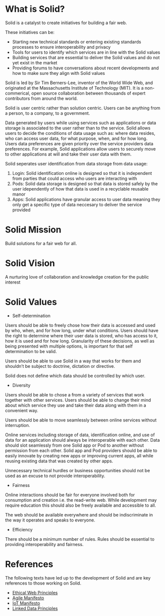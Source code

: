 # What is Solid? 

Solid is a catalyst to create initiatives for building a fair web. 

These initiatives can be: 
- Starting new technical standards or entering existing standards processes to ensure interoperability and privacy
- Tools for users to identify which services are in line with the Solid values 
- Building services that are essential to deliver the Solid values and do not yet exist in the market 
- Providing forums to have conversations about recent developments and how to make sure they align with Solid values 

Solid is led by Sir Tim Berners-Lee, inventor of the World Wide Web, and originated at the Massachusetts Institute of Technology (MIT). It is a non-commerical, open source collaboration between thousands of expert contributors from around the world.

Solid is user centric rather than solution centric. Users can be anything from a person, to a company, to a government.

Data generated by users while using services such as applications or data storage is associated to the user rather than to the service. Solid allows users to decide the conditions of data usage such as: where data resides, who can access user data, for what purpose, when, and for how long. Users data preferences are given priority over the service providers data preferences. For example, Solid applications allow users to securely move to other applications at will and take their user data with them. 

Solid seperates user identification from data storage from data usage: 

1.	Login: Solid identification online is designed so that it is independent from parties that could access who users are interacting with
2.	Pods: Solid data storage is designed so that data is stored safely by the user idependently of how that data is used in a recyclable reusable manor 
3.	Apps: Solid applications have granular access to user data meaning they only get a specific type of data neccesary to deliver the service provided

# Solid Mission 

Build solutions for a fair web for all. 

# Solid Vision 

A nurturing love of collaboration and knowledge creation for the public interest

# Solid Values 

* Self-determination

Users should be able to freely chose how their data is accessed and used by who, when, and for how long, under what conditions. Users should have the right to determine where their user data is stored, who has access to it, how it is used and for how long. Granularity of these decisions, as well as being presented with multiple options, is important for that self determination to be valid. 

Users should be able to use Solid in a way that works for them and shouldn’t be subject to doctrine, dictation or directive.

Solid does not define which data should be controlled by which user.

* Diversity

Users should be able to chose a from a variety of services that work together with other services. Users should be able to change their mind about which service they use and take their data along with them in a convenient way.  

Users should be able to move seamlessly between online services without interruption. 

Online services including storage of data, identification online, and use of data for an application should always be interoperable with each other. Data should slot seamlessly from one Solid app or Pod to another without permission from each other. Solid app and Pod providers should be able to easily innovate by creating new apps or improving current apps, all while reusing existing data that was created by other apps.

Unnecessary technical hurdles or business opportunities should not be used as an excuse to not provide interoperability. 

* Fairness

Online interactions should be fair for everyone involved both for consumption and creation i.e. the read-write web. While development may require education this should also be freely available and accessible to all.

The web should be available everywhere and should be indiscriminate in the way it operates and speaks to everyone.

* Efficiency 

There should be a minimum number of rules. Rules should be essential to providing interoperability and fairness. 

# References 
The following texts have led up to the development of Solid and are key references to those working on Solid. 

* [Ethical Web Principles](https://www.w3.org/2001/tag/doc/ethical-web-principles/)
* [Agile Manifesto](https://agilemanifesto.org/)
* [IoT Manifesto](https://www.iotmanifesto.com)
* [Linked Data Principles](https://www.futurelearn.com/courses/linked-data/0/steps/16087)
